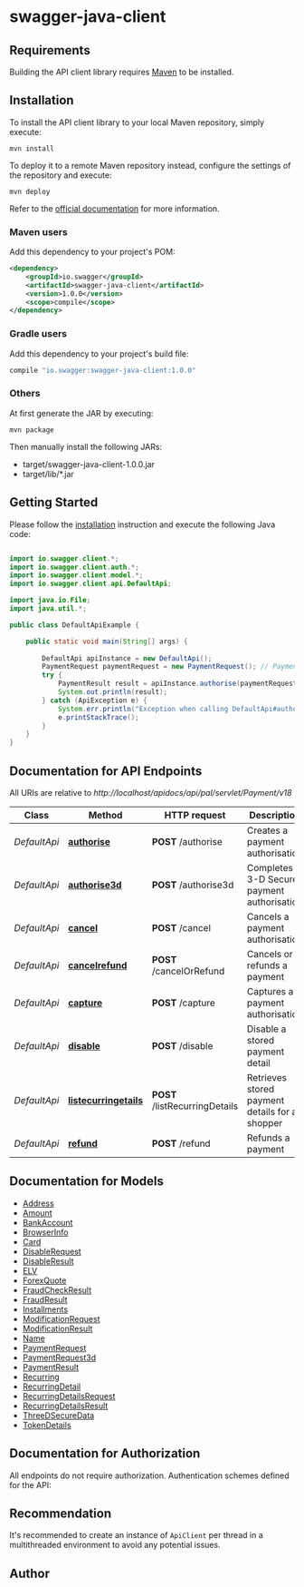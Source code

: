 # swagger-java-client

## Requirements

Building the API client library requires [Maven](https://maven.apache.org/) to be installed.

## Installation

To install the API client library to your local Maven repository, simply execute:

```shell
mvn install
```

To deploy it to a remote Maven repository instead, configure the settings of the repository and execute:

```shell
mvn deploy
```

Refer to the [official documentation](https://maven.apache.org/plugins/maven-deploy-plugin/usage.html) for more information.

### Maven users

Add this dependency to your project's POM:

```xml
<dependency>
    <groupId>io.swagger</groupId>
    <artifactId>swagger-java-client</artifactId>
    <version>1.0.0</version>
    <scope>compile</scope>
</dependency>
```

### Gradle users

Add this dependency to your project's build file:

```groovy
compile "io.swagger:swagger-java-client:1.0.0"
```

### Others

At first generate the JAR by executing:

    mvn package

Then manually install the following JARs:

* target/swagger-java-client-1.0.0.jar
* target/lib/*.jar

## Getting Started

Please follow the [installation](#installation) instruction and execute the following Java code:

```java

import io.swagger.client.*;
import io.swagger.client.auth.*;
import io.swagger.client.model.*;
import io.swagger.client.api.DefaultApi;

import java.io.File;
import java.util.*;

public class DefaultApiExample {

    public static void main(String[] args) {
        
        DefaultApi apiInstance = new DefaultApi();
        PaymentRequest paymentRequest = new PaymentRequest(); // PaymentRequest | The Payment Request
        try {
            PaymentResult result = apiInstance.authorise(paymentRequest);
            System.out.println(result);
        } catch (ApiException e) {
            System.err.println("Exception when calling DefaultApi#authorise");
            e.printStackTrace();
        }
    }
}

```

## Documentation for API Endpoints

All URIs are relative to *http://localhost/apidocs/api/pal/servlet/Payment/v18*

Class | Method | HTTP request | Description
------------ | ------------- | ------------- | -------------
*DefaultApi* | [**authorise**](docs/DefaultApi.md#authorise) | **POST** /authorise | Creates a payment authorisation
*DefaultApi* | [**authorise3d**](docs/DefaultApi.md#authorise3d) | **POST** /authorise3d | Completes a 3-D Secure payment authorisation
*DefaultApi* | [**cancel**](docs/DefaultApi.md#cancel) | **POST** /cancel | Cancels a payment authorisation
*DefaultApi* | [**cancelrefund**](docs/DefaultApi.md#cancelrefund) | **POST** /cancelOrRefund | Cancels or refunds a payment
*DefaultApi* | [**capture**](docs/DefaultApi.md#capture) | **POST** /capture | Captures a payment authorisation
*DefaultApi* | [**disable**](docs/DefaultApi.md#disable) | **POST** /disable | Disable a stored payment detail
*DefaultApi* | [**listecurringetails**](docs/DefaultApi.md#listecurringetails) | **POST** /listRecurringDetails | Retrieves stored payment details for a shopper
*DefaultApi* | [**refund**](docs/DefaultApi.md#refund) | **POST** /refund | Refunds a payment


## Documentation for Models

 - [Address](docs/Address.md)
 - [Amount](docs/Amount.md)
 - [BankAccount](docs/BankAccount.md)
 - [BrowserInfo](docs/BrowserInfo.md)
 - [Card](docs/Card.md)
 - [DisableRequest](docs/DisableRequest.md)
 - [DisableResult](docs/DisableResult.md)
 - [ELV](docs/ELV.md)
 - [ForexQuote](docs/ForexQuote.md)
 - [FraudCheckResult](docs/FraudCheckResult.md)
 - [FraudResult](docs/FraudResult.md)
 - [Installments](docs/Installments.md)
 - [ModificationRequest](docs/ModificationRequest.md)
 - [ModificationResult](docs/ModificationResult.md)
 - [Name](docs/Name.md)
 - [PaymentRequest](docs/PaymentRequest.md)
 - [PaymentRequest3d](docs/PaymentRequest3d.md)
 - [PaymentResult](docs/PaymentResult.md)
 - [Recurring](docs/Recurring.md)
 - [RecurringDetail](docs/RecurringDetail.md)
 - [RecurringDetailsRequest](docs/RecurringDetailsRequest.md)
 - [RecurringDetailsResult](docs/RecurringDetailsResult.md)
 - [ThreeDSecureData](docs/ThreeDSecureData.md)
 - [TokenDetails](docs/TokenDetails.md)


## Documentation for Authorization

All endpoints do not require authorization.
Authentication schemes defined for the API:

## Recommendation

It's recommended to create an instance of `ApiClient` per thread in a multithreaded environment to avoid any potential issues.

## Author



